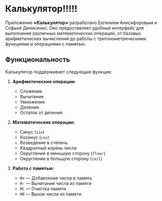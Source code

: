 # Калькулятор!!!!!

Приложение **«Калькулятор»** разработано Евгением Анисифоровым и Софьей Денисенко. Оно предоставляет удобный интерфейс для выполнения различных математических операций, от базовых арифметических вычислений до работы с тригонометрическими функциями и операциями с памятью.

## Функциональность

Калькулятор поддерживает следующие функции:

1. **Арифметические операции:**
   - Сложение
   - Вычитание
   - Умножение
   - Деление
   - Остаток от деления

2. **Математические операции:**
   - Синус (`sin`)
   - Косинус (`cos`)
   - Возведение в степень
   - Квадратный корень числа
   - Округление в меньшую сторону (`floor`)
   - Округление в большую сторону (`ceil`)

3. **Работа с памятью:**
   - `M+` — Добавление числа в память
   - `M-` — Вычитание числа из памяти
   - `MC` — Очистка памяти
   - `MR` — Вызов числа из памяти
